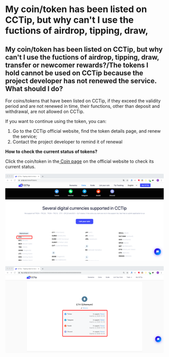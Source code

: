 # My coin/token has been listed on CCTip, but why can't I use the fuctions of airdrop, tipping, draw,

## My coin/token has been listed on CCTip, but why can't I use the fuctions of airdrop, tipping, draw, transfer or newcomer rewards?/The tokens I hold cannot be used on CCTip because the project developer has not renewed the service. What should I do?

For coins/tokens that have been listed on CCTip, if they exceed the validity period and are not renewed in time, their functions, other than deposit and withdrawal, are not allowed on CCTip.

If you want to continue using the token, you can:  
1. Go to the CCTip official website, find the token details page, and renew the service;  
2. Contact the project developer to remind it of renewal

**How to check the current status of tokens?**

Click the coin/token in the[ Coin page](https://cctip.io/index#Tokens) on the official website to check its current status.

![](../../.gitbook/assets/image%20%28321%29.png)

![](../../.gitbook/assets/image%20%28140%29.png)

